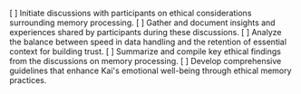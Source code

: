 [ ] Initiate discussions with participants on ethical considerations surrounding memory processing.
[ ] Gather and document insights and experiences shared by participants during these discussions.
[ ] Analyze the balance between speed in data handling and the retention of essential context for building trust.
[ ] Summarize and compile key ethical findings from the discussions on memory processing.
[ ] Develop comprehensive guidelines that enhance Kai's emotional well-being through ethical memory practices.